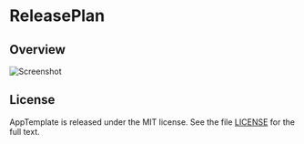 ReleasePlan
=========================

## Overview

![Screenshot](https://raw.github.com/Echo3ToEcho7/ReleasePlan/master/screenshot/screenshot.png)

## License

AppTemplate is released under the MIT license.  See the file [LICENSE](https://raw.github.com/RallyApps/AppTemplate/master/LICENSE) for the full text.

